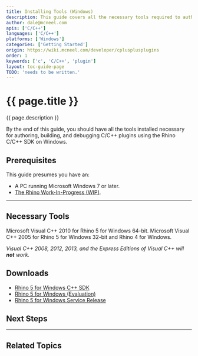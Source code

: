 ```yaml
---
title: Installing Tools (Windows)
description: This guide covers all the necessary tools required to author Rhino plugins in C/C++ on Windows.
author: dale@mcneel.com
apis: ['C/C++']
languages: ['C/C++']
platforms: ['Windows']
categories: ['Getting Started']
origin: https://wiki.mcneel.com/developer/cplusplusplugins
order: 1
keywords: ['c', 'C/C++', 'plugin']
layout: toc-guide-page
TODO: 'needs to be written.'
---
```


# {{ page.title }}

{{ page.description }}

By the end of this guide, you should have all the tools installed necessary for authoring, building, and debugging C/C++ plugins using the Rhino C/C++ SDK on Windows.

## Prerequisites

This guide presumes you have an:

- A PC running Microsoft Windows 7 or later.
- [The Rhino Work-In-Progress (WIP)](https://discourse.mcneel.com/t/welcome-to-serengeti/9612).

---

## Necessary Tools

Microsoft Visual C++ 2010 for Rhino 5 for Windows 64-bit.
Microsoft Visual C++ 2005 for Rhino 5 for Windows 32-bit and Rhino 4 for Windows.

*Visual C++ 2008, 2012, 2013, and the Express Editions of Visual C++ will **not** work.*

## Downloads

- [Rhino 5 for Windows C++ SDK](http://download.rhino3d.com/rhino/5.0/sdk)
- [Rhino 5 for Windows (Evaluation)](http://download.rhino3d.com/rhino/5.0/evaluation/download)
- [Rhino 5 for Windows Service Release](http://www.rhino3d.com/download/rhino/5.0/sr)

## Next Steps

---

## Related Topics
